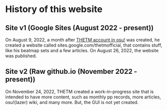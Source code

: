 # History of this website

## Site v1 (Google Sites (August 2022 - present))

On August 9, 2022, a month after [THETM account in osu!](https://osu.ppy.sh/users/30666740) was created, he created a website called sites.google.com/thetmofficial, that contains stuff, like his beatmap sets and a few articles. On August 26, 2022, the website was published.

## Site v2 (Raw github.io (November 2022 - present))

On November 24, 2022, THETM created a work-in-progress site that is intended to have more content, such as monthly pp records, more articles, osu!(lazer) wiki, and many more. But, the GUI is not yet created.
